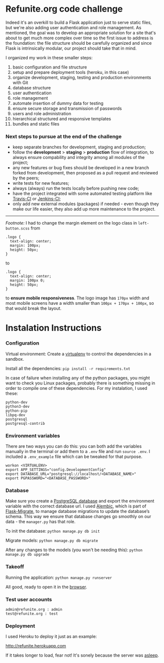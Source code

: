 # Refunite.org code challenge

Indeed it's an overkill to build a Flask application just to serve static files, but we're also adding user authentication and role management. As mentioned, the goal was to develop an appropriate solution for a site that's about to get much more complex over time so the first issue to address is the foundation: the file structure should be carefully organized and since Flask is intrinsically modular, our project should take that in mind.

I organized my work in these smaller steps:

1. basic configuration and file structure
2. setup and prepare deployment tools (heroku, in this case)
3. organize development, staging, testing and production environments with Git
4. database structure
5. user authentication
6. role management
7. automate insertion of dummy data for testing
8. ensure secure storage and transmission of passwords
9. users and role administration
10. hierarchical structured and responsive templates
11. bundles and static files

### Next steps to pursue at the end of the challenge
* keep separate branches for development, staging and production;
* follow the **development** > **staging** > **production** flow of integration, to always ensure compability and integrity among all modules of the project;
* any new features or bug fixes should be developed in a new branch forked from development, then proposed as a pull request and reviewed by the peers;
* write tests for new features;
* always (always) run the tests locally before pushing new code;
* have the project integrated with some automated testing platform like [Travis-CI](https://travis-ci.org/) or [Jenkins-CI](https://jenkins.io);
* only add new external modules (packages) if needed - even though they make our life easier, they also add up more maintenance to the project.

---

*Footnote:* I had to change the margin element on the logo class in `left-button.scss` from

```
.logo {
  text-align: center;
  margin: 100px;
  height: 50px;
}
```

to

```
.logo {
  text-align: center;
  margin: 100px 0;
  height: 50px;
}
```

to **ensure mobile responsiveness**. The logo image has `170px` width and most mobile screens have a width smaller than `100px + 170px + 100px`, so that would break the layout.

# Instalation Instructions

### Configuration

Virtual environment:
Create a [virtualenv](http://virtualenvwrapper.readthedocs.org/) to control the dependencies in a sandbox.

Install all the dependencies:
`pip install -r requirements.txt`

In case of failure when installing any of the python packages, you might want to check you Linux packages, probably there is something missing in order to compile one of these dependencies. For my instalation, I used these:

```
python-dev
python3-dev
python-pip
libpq-dev
postgresql
postgresql-contrib
```

### Environment variables

There are two ways you can do this: you can both add the variables manually in the terminal or add them to a `.env` file and run `source .env`. I included a `.env_example` file which can be tweaked for that purpose.

```
workon <VIRTUALENV>
export APP_SETTINGS="config.DevelopmentConfig"
export DATABASE_URL="postgresql://localhost/<DATABASE_NAME>"
export PGPASSWORD="<DATABASE_PASSWORD>"
```

### Database

Make sure you create a [PostgreSQL database](http://www.postgresql.org/docs/8.4/static/tutorial-createdb.html) and export the environment variable with the correct database url. I used [Alembic](	https://pypi.python.org/pypi/Flask-Alembic), which is part of [Flask-Migrate](https://flask-migrate.readthedocs.org), to manage database migrations to update the database’s schema. This way we ensure that database changes go smoothly on our data - the `manager.py` has that role.

To init the database:
`python manage.py db init`

Migrate models:
`python manage.py db migrate`

After any changes to the models (you won't be needing this):
`python manage.py db upgrade`

### Takeoff

Running the application:
`python manage.py runserver`

All good, ready to open it in the [browser](http://localhost:5000).

### Test user accounts

```
admin@refunite.org : admin
test@refunite.org : test
```

### Deployment

I used Heroku to deploy it just as an example:

http://refunite.herokuapp.com

If it takes longer to load, fear not! It's sonely because the server was [asleep](https://www.heroku.com/pricing).
